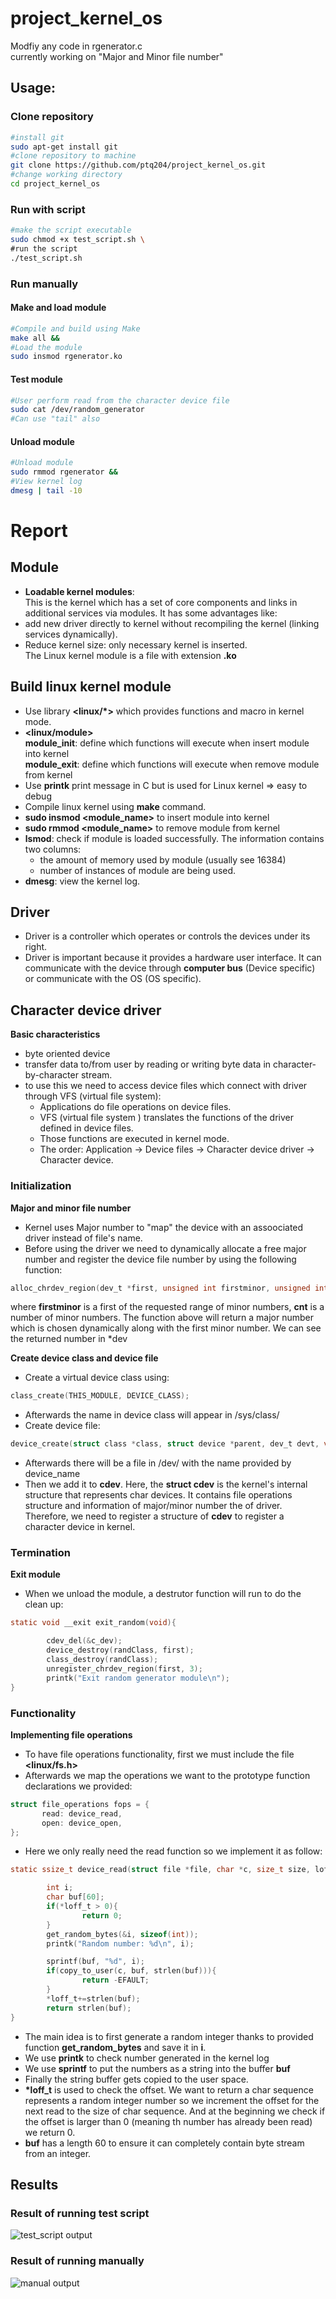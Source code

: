 # project_kernel_os
Modfiy any code in rgenerator.c  
currently working on "Major and Minor file number"  

## Usage:

### Clone repository
```sh
#install git
sudo apt-get install git
#clone repository to machine
git clone https://github.com/ptq204/project_kernel_os.git
#change working directory
cd project_kernel_os
```

### Run with script
```sh
#make the script executable
sudo chmod +x test_script.sh \
#run the script
./test_script.sh
```

### Run manually

#### Make and load module
```sh
#Compile and build using Make
make all &&
#Load the module
sudo insmod rgenerator.ko
```
#### Test module
```sh
#User perform read from the character device file
sudo cat /dev/random_generator
#Can use "tail" also
```

#### Unload module
```sh 
#Unload module
sudo rmmod rgenerator &&
#View kernel log
dmesg | tail -10
```
  
# Report

## Module
- **Loadable kernel modules**:  
This is the kernel which has a set of core components and links in additional services via modules. It has some advantages like:
- add new driver directly to kernel without recompiling the kernel (linking services dynamically).  
- Reduce kernel size: only necessary kernel is inserted.  
The Linux kernel module is a file with extension **.ko**

## Build linux kernel module
- Use library **<linux/*>** which provides functions and macro in kernel mode.
- **<linux/module>**  
  **module_init**: define which functions will execute when insert module into kernel  
  **module_exit**: define which functions will execute when remove module from kernel
- Use **printk** print message in C but is used for Linux kernel => easy to debug
- Compile linux kernel using **make** command.
- **sudo insmod <module_name>** to insert module into kernel
- **sudo rmmod <module_name>** to remove module from kernel
- **lsmod**: check if module is loaded successfully. The information contains two columns:  
  - the amount of memory used by module (usually see 16384)
  - number of instances of module are being used.  
- **dmesg**: view the kernel log.
## Driver
- Driver is a controller which operates or controls the devices under its right.
- Driver is important because it provides a hardware user interface. It can communicate with the device through **computer bus** (Device specific) or communicate with the OS (OS specific).
## Character device driver
**Basic characteristics**
- byte oriented device
- transfer data to/from user by reading or writing byte data in character-by-character stream.
- to use this we need to access device files which connect with driver through VFS (virtual file system):
  - Applications do file operations on device files.
  - VFS (virtual file system ) translates the functions of the driver defined in device files.
  - Those functions are executed in kernel mode.
  - The order: Application -> Device files -> Character device driver -> Character device.  

### Initialization
**Major and minor file number**
- Kernel uses Major number to "map" the device with an assoociated driver instead of file's name.
- Before using the driver we need to dynamically allocate a free major number and register the device file number by using the following function:
```c
alloc_chrdev_region(dev_t *first, unsigned int firstminor, unsigned int cnt, char *name);
```
where **firstminor** is a first of the requested range of minor numbers, **cnt** is a number of minor numbers. The function above will return a major number which is chosen dynamically along with the first minor number. We can see the returned number in *dev

**Create device class and device file**
- Create a virtual device class using:
```c
class_create(THIS_MODULE, DEVICE_CLASS);
```
- Afterwards the name in device class will appear in /sys/class/
- Create device file:
```c
device_create(struct class *class, struct device *parent, dev_t devt, void *drvdata, const char *device_name);
```
- Afterwards there will be a file in /dev/ with the name provided by device_name
- Then we add it to **cdev**. Here, the **struct cdev** is the kernel's internal structure that represents char devices. It contains file operations structure and information of major/minor number the of driver. Therefore, we need to register a structure of **cdev** to register a character device in kernel.

### Termination
**Exit module**
- When we unload the module, a destrutor function will run to do the clean up:
```c
static void __exit exit_random(void){

        cdev_del(&c_dev);
        device_destroy(randClass, first);
        class_destroy(randClass);
        unregister_chrdev_region(first, 3);
        printk("Exit random generator module\n");
}
```

### Functionality
**Implementing file operations**
- To have file operations functionality, first we must include the file **<linux/fs.h>**
- Afterwards we map the operations we want to the prototype function declarations we provided:
```c
struct file_operations fops = {
       read: device_read,
       open: device_open,
};
```
- Here we only really need the read function so we implement it as follow:
```c
static ssize_t device_read(struct file *file, char *c, size_t size, loff_t *loff_t){

        int i;
        char buf[60];
        if(*loff_t > 0){
                return 0;
        }
        get_random_bytes(&i, sizeof(int));
        printk("Random number: %d\n", i);

        sprintf(buf, "%d", i);
        if(copy_to_user(c, buf, strlen(buf))){
                return -EFAULT;
        }
        *loff_t+=strlen(buf);
        return strlen(buf);
}
```
- The main idea is to first generate a random integer thanks to provided function **get_random_bytes** and save it in **i**.
- We use **printk** to check number generated in the kernel log
- We use **sprintf** to put the numbers as a string into the buffer **buf**
- Finally the string buffer gets copied to the user space.
- **\*loff_t** is used to check the offset. We want to return a char sequence represents a random integer number so we increment the offset for the next read to the size of char sequence. And at the beginning we check if the offset is larger than 0 (meaning th number has already been read) we return 0.
- **buf** has a length 60 to ensure it can completely contain byte stream from an integer.

## Results

### Result of running test script
![test_script output](/images/run_test_script.png)

### Result of running manually
![manual output](/images/run_manually.png)
